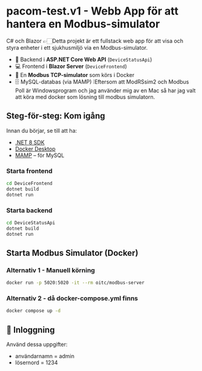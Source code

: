 # pacom-test.v1 - Webb App för att hantera en Modbus-simulator

C# och Blazor
👉🏻Detta projekt är ett fullstack web app för att visa och styra enheter i ett sjukhusmiljö via en Modbus-simulator.

- 🔧 Backend i **ASP.NET Core Web API** (`DeviceStatusApi`)
- 💻 Frontend i **Blazor Server** (`DeviceFrontend`)
- 🐳 En **Modbus TCP-simulator** som körs i Docker
- 🗄️ MySQL-databas (via MAMP)
❕Eftersom att ModRSsim2 och Modbus Poll är Windowsprogram och jag använder mig av en Mac så har jag valt att köra med docker som lösning till modbus simulatorn.
## Steg-för-steg: Kom igång

Innan du börjar, se till att ha:

- [.NET 8 SDK](https://dotnet.microsoft.com/en-us/download)
- [Docker Desktop](https://www.docker.com/products/docker-desktop)
- [MAMP](https://www.mamp.info/) – för MySQL 

### Starta frontend

```bash
cd DeviceFrontend
dotnet build
dotnet run
```

### Starta backend 

```bash
cd DeviceStatusApi
dotnet build
dotnet run
```
## Starta Modbus Simulator (Docker)
### Alternativ 1 - Manuell körning

```bash
docker run -p 5020:5020 -it --rm oitc/modbus-server
```

### Alternativ 2 - då docker-compose.yml finns 
```bash
docker compose up -d
```
## 👤 Inloggning

Använd dessa uppgifter:

- användarnamn = admin
- lösernord = 1234



